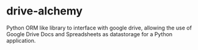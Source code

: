 drive-alchemy
=============

Python ORM like library to interface with google drive, allowing the use of Google Drive Docs and Spreadsheets as datastorage for a Python application.
